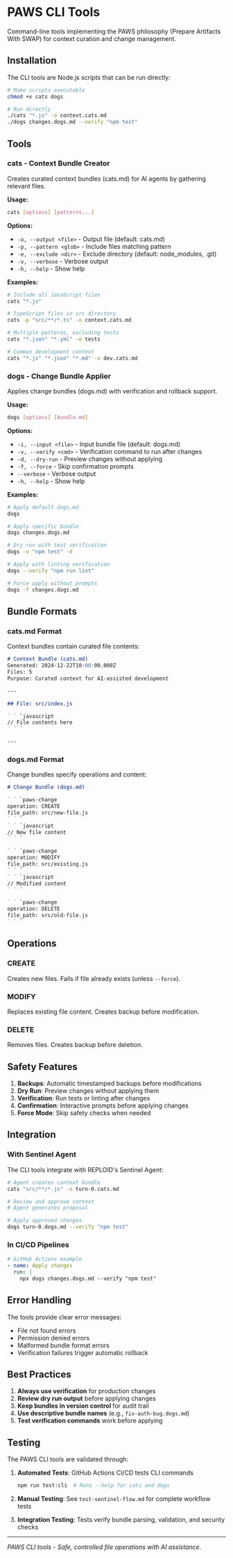 # PAWS CLI Tools

Command-line tools implementing the PAWS philosophy (Prepare Artifacts With SWAP) for context curation and change management.

## Installation

The CLI tools are Node.js scripts that can be run directly:

```bash
# Make scripts executable
chmod +x cats dogs

# Run directly
./cats "*.js" -o context.cats.md
./dogs changes.dogs.md --verify "npm test"
```

## Tools

### cats - Context Bundle Creator

Creates curated context bundles (cats.md) for AI agents by gathering relevant files.

**Usage:**
```bash
cats [options] [patterns...]
```

**Options:**
- `-o, --output <file>` - Output file (default: cats.md)
- `-p, --pattern <glob>` - Include files matching pattern
- `-e, --exclude <dir>` - Exclude directory (default: node_modules, .git)
- `-v, --verbose` - Verbose output
- `-h, --help` - Show help

**Examples:**
```bash
# Include all JavaScript files
cats "*.js"

# TypeScript files in src directory
cats -p "src/**/*.ts" -o context.cats.md

# Multiple patterns, excluding tests
cats "*.json" "*.yml" -e tests

# Common development context
cats "*.js" "*.json" "*.md" -o dev.cats.md
```

### dogs - Change Bundle Applier

Applies change bundles (dogs.md) with verification and rollback support.

**Usage:**
```bash
dogs [options] [bundle.md]
```

**Options:**
- `-i, --input <file>` - Input bundle file (default: dogs.md)
- `-v, --verify <cmd>` - Verification command to run after changes
- `-d, --dry-run` - Preview changes without applying
- `-f, --force` - Skip confirmation prompts
- `--verbose` - Verbose output
- `-h, --help` - Show help

**Examples:**
```bash
# Apply default dogs.md
dogs

# Apply specific bundle
dogs changes.dogs.md

# Dry run with test verification
dogs -v "npm test" -d

# Apply with linting verification
dogs --verify "npm run lint"

# Force apply without prompts
dogs -f changes.dogs.md
```

## Bundle Formats

### cats.md Format

Context bundles contain curated file contents:

```markdown
# Context Bundle (cats.md)
Generated: 2024-12-22T10:00:00.000Z
Files: 5
Purpose: Curated context for AI-assisted development

---

## File: src/index.js

` ` `javascript
// File contents here
` ` `

---
```

### dogs.md Format

Change bundles specify operations and content:

```markdown
# Change Bundle (dogs.md)

` ` `paws-change
operation: CREATE
file_path: src/new-file.js
` ` `
` ` `javascript
// New file content
` ` `

` ` `paws-change
operation: MODIFY
file_path: src/existing.js
` ` `
` ` `javascript
// Modified content
` ` `

` ` `paws-change
operation: DELETE
file_path: src/old-file.js
` ` `
```

## Operations

### CREATE
Creates new files. Fails if file already exists (unless `--force`).

### MODIFY
Replaces existing file content. Creates backup before modification.

### DELETE
Removes files. Creates backup before deletion.

## Safety Features

1. **Backups**: Automatic timestamped backups before modifications
2. **Dry Run**: Preview changes without applying them
3. **Verification**: Run tests or linting after changes
4. **Confirmation**: Interactive prompts before applying changes
5. **Force Mode**: Skip safety checks when needed

## Integration

### With Sentinel Agent

The CLI tools integrate with REPLOID's Sentinel Agent:

```bash
# Agent creates context bundle
cats "src/**/*.js" -o turn-0.cats.md

# Review and approve context
# Agent generates proposal

# Apply approved changes
dogs turn-0.dogs.md --verify "npm test"
```

### In CI/CD Pipelines

```yaml
# GitHub Actions example
- name: Apply changes
  run: |
    npx dogs changes.dogs.md --verify "npm test"
```

## Error Handling

The tools provide clear error messages:

- File not found errors
- Permission denied errors
- Malformed bundle format errors
- Verification failures trigger automatic rollback

## Best Practices

1. **Always use verification** for production changes
2. **Review dry run output** before applying changes
3. **Keep bundles in version control** for audit trail
4. **Use descriptive bundle names** (e.g., `fix-auth-bug.dogs.md`)
5. **Test verification commands** work before applying

## Testing

The PAWS CLI tools are validated through:

1. **Automated Tests**: GitHub Actions CI/CD tests CLI commands
   ```bash
   npm run test:cli  # Runs --help for cats and dogs
   ```

2. **Manual Testing**: See `test-sentinel-flow.md` for complete workflow tests

3. **Integration Testing**: Tests verify bundle parsing, validation, and security checks

---

*PAWS CLI tools - Safe, controlled file operations with AI assistance.*